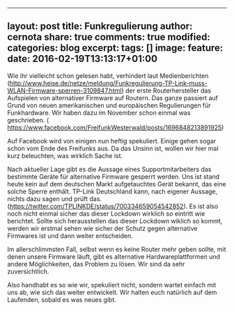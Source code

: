 
---
layout: post
title: Funkregulierung
author: cernota
share: true
comments: true
modified:
categories: blog
excerpt:
tags: []
image:
  feature:
date: 2016-02-19T13:13:17+01:00
---

Wie ihr vielleicht schon gelesen habt, verhindert laut Medienberichten (http://www.heise.de/netze/meldung/Funkregulierung-TP-Link-muss-WLAN-Firmware-sperren-3109847.html) der erste Routerhersteller das
Aufspielen von alternativer Firmware auf Routern. Das ganze passiert auf Grund von neuen amerikanischen und europäischen Regulierungen für Funkhardware. Wir haben dazu im November schon einmal was
geschrieben. ( https://www.facebook.com/FreifunkWesterwald/posts/1696848213891925)

Auf Facebook wird von einigen nun heftig spekuliert. Einige gehen sogar schon vom Ende des Freifunks aus. Da das Unsinn ist, wollen wir hier mal kurz beleuchten, was wirklich Sache ist.

Nach aktueller Lage gibt es die Aussage eines Supportmitarbeiters das bestimmte Geräte für alternative Firmware gesperrt werden. Uns ist stand heute kein auf dem deutschen Markt aufgetauchtes Gerät
bekannt, das eine solche Sperre enthält. TP-Link Deutschland kann, nach eigener Aussage, nichts dazu sagen und prüft das.  (https://twitter.com/TPLINKDE/status/700334659054542852). Es ist also noch nicht
einmal sicher das dieser Lockdown wirklich so eintritt wie berichtet.
Sollte sich herausstellen das dieser Lockdown wiklich so kommt, werden wir erstmal sehen wie sicher der Schutz gegen alternative Firmwares ist und dann weiter entscheiden.

Im allerschlimmsten Fall, selbst wenn es keine Router mehr geben sollte, mit denen unsere Firmware läuft, gibt es alternative Hardwareplattformen und andere Möglichkeiten, das Problem zu lösen. Wir sind
da sehr zuversichtlich.

Also handhabt es so wie wir, spekuliert nicht, sondern wartet einfach mit uns ab, wie sich das weiter entwickelt. Wir halten euch natürlich auf dem Laufenden, sobald es was neues gibt.

